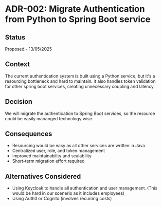 # ADR-002: Migrate Authentication from Python to Spring Boot service

## Status

Proposed - 13/05/2025

## Context

The current authentication system is built using a Python service, but it's a resourcing bottleneck and hard to maintain. It also handles token validation for other spring boot services, creating unnecessary coupling and latency.

## Decision

We will migrate the authentication to Spring Boot services, so the resource could be easily mananged technology wise.

## Consequences

- Resourcing would be easy as all other services are written in Java
- Centralized user, role, and token management
- Improved maintainability and scalability
- Short-term migration effort required

## Alternatives Considered

- Using Keycloak to handle all authentication and user management. (This would be hard in our scenerio as it includes employees)
- Using Auth0 or Cognito (involves recurring costs)
